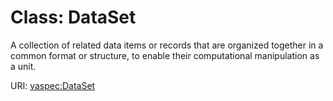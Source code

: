 # Class: DataSet

A collection of related data items or records that are organized together in a common format or structure, to enable their computational manipulation as a unit.

URI: [vaspec:DataSet](https://example.org/vaspec/DataSet)
